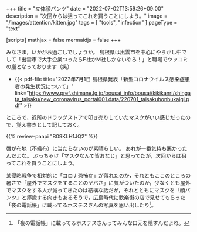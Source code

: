 +++
title = "立体顔パンツ"
date =  "2022-07-02T13:59:26+09:00"
description = "次回からは狙ってこれを買うことにしよう。"
image = "/images/attention/kitten.jpg"
tags = [ "tools", "infection" ]
pageType = "text"

[scripts]
  mathjax = false
  mermaidjs = false
+++

みなさま，いかがお過ごしでしょうか。
島根県は出雲市を中心にやらかし中でして「出雲市で大手企業つったらF社かM社しかないやろ！」と職場でツッコミの嵐となっております（笑）

- {{< pdf-file title="2022年7月1日 島根県発表「新型コロナウイルス感染症患者の発生状況について」" link="https://www.pref.shimane.lg.jp/bousai_info/bousai/kikikanri/shingata_taisaku/new_coronavirus_portal001.data/220701_taisakuhonbukaigi.pdf" >}}

ところで，近所のドラッグストアで叩き売りしていたマスクがいい感じだったので，覚え書きとして記しておく。

{{% review-paapi "B09KLH1JQ2" %}} <!-- 立体マスク -->

唇が布地（不織布）に当たらないのが素晴らしい。
あれが一番気持ち悪かったんだよな。
ぶっちゃけ「マスクなんて皆おなじ」と思ってたが，次回からは狙ってこれを買うことにしよう。

某侵略戦争で相対的に「コロナ恐怖症」が薄れたのか，それともここのところの暑さで「屋外でマスクをすることのヤバさ」に気がついたのか，少なくとも屋外でマスクをする人が減ってきたのは結構な話だが，それとともにマスクを「顔パンツ」と揶揄する向きもあるそうで，広島時代に歓楽街の店で見せてもらった「夜の電話帳」に載ってるホステスさんの写真を思い出したり[^p1]。

[^p1]: 「夜の電話帳」に載ってるホステスさんってみんな口元を隠すんだよね。

<!-- eof -->
